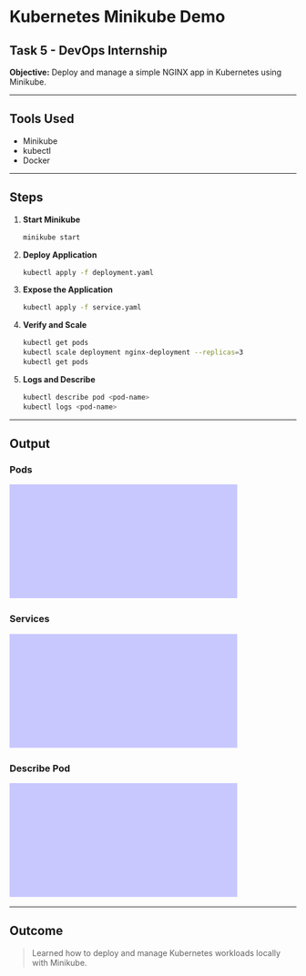 
# Kubernetes Minikube Demo

## Task 5 - DevOps Internship
**Objective:** Deploy and manage a simple NGINX app in Kubernetes using Minikube.

---

## Tools Used
- Minikube
- kubectl
- Docker

---

## Steps

1. **Start Minikube**
    ```bash
    minikube start
    ```

2. **Deploy Application**
    ```bash
    kubectl apply -f deployment.yaml
    ```

3. **Expose the Application**
    ```bash
    kubectl apply -f service.yaml
    ```

4. **Verify and Scale**
    ```bash
    kubectl get pods
    kubectl scale deployment nginx-deployment --replicas=3
    kubectl get pods
    ```

5. **Logs and Describe**
    ```bash
    kubectl describe pod <pod-name>
    kubectl logs <pod-name>
    ```

---

## Output

### Pods
![Pods](./screenshots/pods.png)

### Services
![Services](./screenshots/services.png)

### Describe Pod
![Describe](./screenshots/describe_pod.png)

---

## Outcome
> Learned how to deploy and manage Kubernetes workloads locally with Minikube.
